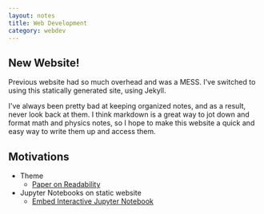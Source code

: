 ```yaml
---
layout: notes
title: Web Development
category: webdev
---
```


## New Website!

Previous website had so much overhead and was a MESS. I've switched to using this statically generated site, using Jekyll.

I've always been pretty bad at keeping organized notes, and as a result, never look back at them. I think markdown is a great way to jot down and format math and physics notes, so I hope to make this website a quick and easy way to write them up and access them. 

## Motivations 

+ Theme 
  - [Paper on Readability](https://www.cs.cmu.edu/~jbigham/pubs/pdfs/2017/colors.pdf)
+ Jupyter Notebooks on static website
  - [Embed Interactive Jupyter Notebook](https://elc.github.io/posts/embed-interactive-notebooks/)
